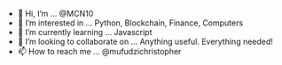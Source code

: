 - 👋 Hi, I’m ...  @MCN10
- 👀 I’m interested in ... Python, Blockchain, Finance, Computers
- 🌱 I’m currently learning ... Javascript
- 💞️ I’m looking to collaborate on ... Anything useful. Everything needed!
- 📫 How to reach me ... @mufudzichristopher

<!---
MCN10/MCN10 is a ✨ special ✨ repository because its `README.md` (this file) appears on your GitHub profile.
You can click the Preview link to take a look at your changes.
--->
